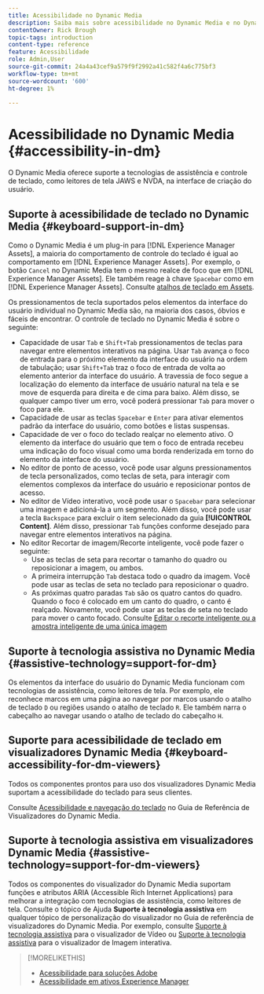 ```yaml
---
title: Acessibilidade no Dynamic Media
description: Saiba mais sobre acessibilidade no Dynamic Media e no Dynamic Media Viewers.
contentOwner: Rick Brough
topic-tags: introduction
content-type: reference
feature: Acessibilidade
role: Admin,User
source-git-commit: 24a4a43cef9a579f9f2992a41c582f4a6c775bf3
workflow-type: tm+mt
source-wordcount: '600'
ht-degree: 1%

---
```



# Acessibilidade no Dynamic Media {#accessibility-in-dm}

O Dynamic Media oferece suporte a tecnologias de assistência e controle de teclado, como leitores de tela JAWS e NVDA, na interface de criação do usuário.

## Suporte à acessibilidade de teclado no Dynamic Media {#keyboard-support-in-dm}

Como o Dynamic Media é um plug-in para [!DNL Experience Manager Assets], a maioria do comportamento de controle do teclado é igual ao comportamento em [!DNL Experience Manager Assets]. Por exemplo, o botão `Cancel` no Dynamic Media tem o mesmo realce de foco que em [!DNL Experience Manager Assets]. Ele também reage à chave `Spacebar` como em [!DNL Experience Manager Assets]. Consulte [atalhos de teclado em Assets](/help/assets/accessibility.md#keyboard-shortcuts).

Os pressionamentos de tecla suportados pelos elementos da interface do usuário individual no Dynamic Media são, na maioria dos casos, óbvios e fáceis de encontrar. O controle de teclado no Dynamic Media é sobre o seguinte:

* Capacidade de usar `Tab` e `Shift+Tab` pressionamentos de teclas para navegar entre elementos interativos na página.
Usar `Tab` avança o foco de entrada para o próximo elemento da interface do usuário na ordem de tabulação; usar `Shift+Tab` traz o foco de entrada de volta ao elemento anterior da interface do usuário.
A travessia de foco segue a localização do elemento da interface de usuário natural na tela e se move de esquerda para direita e de cima para baixo. Além disso, se qualquer campo tiver um erro, você poderá pressionar `Tab` para mover o foco para ele.
* Capacidade de usar as teclas `Spacebar` e `Enter` para ativar elementos padrão da interface do usuário, como botões e listas suspensas.
* Capacidade de ver o foco do teclado realçar no elemento ativo. O elemento da interface do usuário que tem o foco de entrada recebeu uma indicação do foco visual como uma borda renderizada em torno do elemento da interface do usuário.
* No editor de ponto de acesso, você pode usar alguns pressionamentos de tecla personalizados, como teclas de seta, para interagir com elementos complexos da interface do usuário e reposicionar pontos de acesso.
* No editor de Vídeo interativo, você pode usar o `Spacebar` para selecionar uma imagem e adicioná-la a um segmento. Além disso, você pode usar a tecla `Backspace` para excluir o item selecionado da guia **[!UICONTROL Content]**. Além disso, pressionar `Tab` funções conforme desejado para navegar entre elementos interativos na página.
* No editor Recortar de imagem/Recorte inteligente, você pode fazer o seguinte:
   * Use as teclas de seta para recortar o tamanho do quadro ou reposicionar a imagem, ou ambos.
   * A primeira interrupção `Tab` destaca todo o quadro da imagem. Você pode usar as teclas de seta no teclado para reposicionar o quadro.
   * As próximas quatro paradas `Tab` são os quatro cantos do quadro. Quando o foco é colocado em um canto do quadro, o canto é realçado. Novamente, você pode usar as teclas de seta no teclado para mover o canto focado.
Consulte [Editar o recorte inteligente ou a amostra inteligente de uma única imagem](/help/assets/dynamic-media/image-profiles.md#editing-the-smart-crop-or-smart-swatch-of-a-single-image)

<!-- Keyboarding is the same because Dynamic Media is using the same UI library (Coral 3 (AEM 6.5) or Coral Spectrum (in Skyline)) as entire AEM Assets.  -->

<!-- In the Hotspot editor, Dynamic Media lets you use arrow keys to control the position of a hot spot. See [Carousel Banners](/help/assets/dynamic-media/carousel-banners.md##adding-hotspots-or-image-maps-to-an-image-banner) or [Interactive Images](/help/assets/dynamic-media/interactive-images.md#adding-hotspots-to-an-image-banner)  -->

<!-- I think we should definitely mention this in the DM-specific area of documentation for keyboard support. -->

<!-- I would not get into much of details of specific keyboard support logic of these editors. One of the reasons - chances are that accessibility support will receive Phase2-like attention, with more holistic approach. -->

## Suporte à tecnologia assistiva no Dynamic Media {#assistive-technology=support-for-dm}

Os elementos da interface do usuário do Dynamic Media funcionam com tecnologias de assistência, como leitores de tela. Por exemplo, ele reconhece marcos em uma página ao navegar por marcos usando o atalho de teclado `D` ou regiões usando o atalho de teclado `R`. Ele também narra o cabeçalho ao navegar usando o atalho de teclado do cabeçalho `H`.

## Suporte para acessibilidade de teclado em visualizadores Dynamic Media {#keyboard-accessibility-for-dm-viewers}

Todos os componentes prontos para uso dos visualizadores Dynamic Media suportam a acessibilidade do teclado para seus clientes.

Consulte [Acessibilidade e navegação do teclado](https://experienceleague.adobe.com/docs/dynamic-media-developer-resources/library/c-keyboard-accessibility.html) no Guia de Referência de Visualizadores do Dynamic Media.

## Suporte à tecnologia assistiva em visualizadores Dynamic Media {#assistive-technology=support-for-dm-viewers}

Todos os componentes do visualizador do Dynamic Media suportam funções e atributos ARIA (Accessible Rich Internet Applications) para melhorar a integração com tecnologias de assistência, como leitores de tela.
Consulte o tópico de Ajuda **Suporte à tecnologia assistiva** em qualquer tópico de personalização do visualizador no Guia de referência de visualizadores do Dynamic Media. Por exemplo, consulte [Suporte à tecnologia assistiva](https://experienceleague.adobe.com/docs/dynamic-media-developer-resources/library/viewers-aem-assets-dmc/video/r-html5-video-viewer-20-assistive.html) para o visualizador de Vídeo ou [Suporte à tecnologia assistiva](https://experienceleague.adobe.com/docs/dynamic-media-developer-resources/library/viewers-for-aem-assets-only/interactive-images/c-html5-aem-interactive-image-assistive.html?lang=en#viewers-for-aem-assets-only) para o visualizador de Imagem interativa.

>[!MORELIKETHIS]
>
>* [Acessibilidade para soluções Adobe](https://www.adobe.com/accessibility.html)
>* [Acessibilidade em ativos Experience Manager](/help/assets/dynamic-media/accessibility-dm.md)

